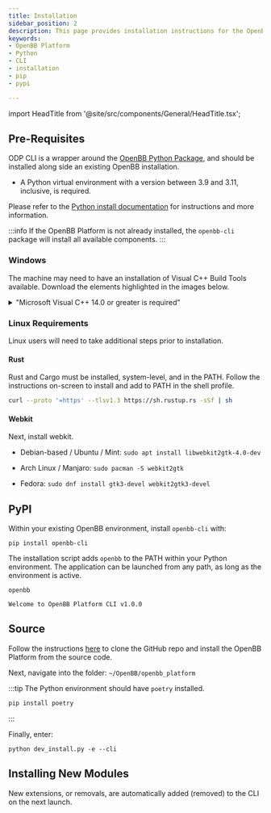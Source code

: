 ```yaml
---
title: Installation
sidebar_position: 2
description: This page provides installation instructions for the OpenBB Platform CLI.
keywords:
- OpenBB Platform
- Python
- CLI
- installation
- pip
- pypi

---
```


import HeadTitle from '@site/src/components/General/HeadTitle.tsx';

<HeadTitle title="Installation | ODP CLI Docs" />

## Pre-Requisites

ODP CLI is a wrapper around the [OpenBB Python Package](/python), and should be installed along side an existing OpenBB installation.

- A Python virtual environment with a version between 3.9 and 3.11, inclusive, is required.

Please refer to the [Python install documentation](/python/installation) for instructions and more information.

:::info
If the OpenBB Platform is not already installed, the `openbb-cli` package  will install all available components.
:::

### Windows

The machine may need to have an installation of Visual C++ Build Tools available. Download the elements highlighted in the images below.

<details>
<summary mdxType="summary">"Microsoft Visual C++ 14.0 or greater is required"</summary>

Download and install [C++ Build Tools](https://visualstudio.microsoft.com/visual-cpp-build-tools/), restart the machine, then continue.

![image](https://github.com/OpenBB-finance/OpenBBTerminal/assets/85772166/ceb57be0-6dae-42f2-aca6-bf62ce7d6135)

![image](https://github.com/OpenBB-finance/OpenBBTerminal/assets/85772166/f8aef8fc-a080-4164-bd36-460714ec44f3)

</details>

### Linux Requirements

Linux users will need to take additional steps prior to installation.

#### Rust

Rust and Cargo must be installed, system-level, and in the PATH. Follow the instructions on-screen to install and add to PATH in the shell profile.

```bash
curl --proto '=https' --tlsv1.3 https://sh.rustup.rs -sSf | sh
```

#### Webkit

Next, install webkit.

- Debian-based / Ubuntu / Mint: `sudo apt install libwebkit2gtk-4.0-dev`

- Arch Linux / Manjaro: `sudo pacman -S webkit2gtk`

- Fedora: `sudo dnf install gtk3-devel webkit2gtk3-devel`


## PyPI

Within your existing OpenBB environment, install `openbb-cli` with:

```console
pip install openbb-cli
```

The installation script adds `openbb` to the PATH within your Python environment. The application can be launched from any path, as long as the environment is active.

```console
openbb

Welcome to OpenBB Platform CLI v1.0.0
```

## Source

Follow the instructions [here](/python/installation#source) to clone the GitHub repo and install the OpenBB Platform from the source code.

Next, navigate into the folder: `~/OpenBB/openbb_platform`

:::tip
The Python environment should have `poetry` installed.

```bash
pip install poetry
```
:::

Finally, enter:

```console
python dev_install.py -e --cli
```

## Installing New Modules

New extensions, or removals, are automatically added (removed) to the CLI on the next launch.

